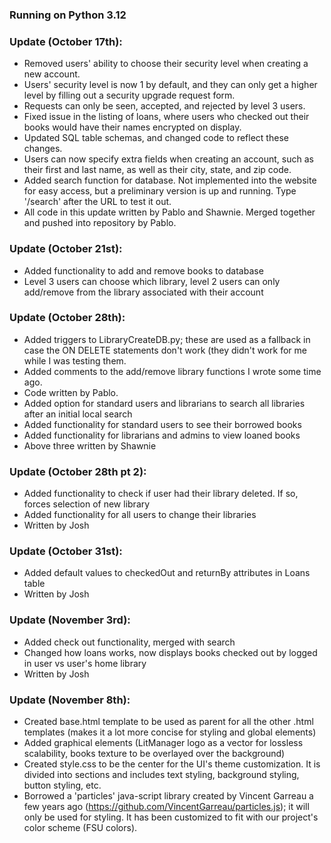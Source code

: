 <h3>Running on Python 3.12</h3>

<h3>Update (October 17th):</h3>

- Removed users' ability to choose their security level when creating a new account.
- Users' security level is now 1 by default, and they can only get a higher level by filling out a security upgrade request form.
- Requests can only be seen, accepted, and rejected by level 3 users.
- Fixed issue in the listing of loans, where users who checked out their books would have their names encrypted on display.
- Updated SQL table schemas, and changed code to reflect these changes.
- Users can now specify extra fields when creating an account, such as their first and last name, as well as their city, state, and zip code.
- Added search function for database. Not implemented into the website for easy access, but a preliminary version is up and running. Type '/search' after the URL to test it out.
- All code in this update written by Pablo and Shawnie. Merged together and pushed into repository by Pablo.


<h3>Update (October 21st):</h3>

- Added functionality to add and remove books to database
- Level 3 users can choose which library, level 2 users can only add/remove from the library associated with their account


<h3>Update (October 28th):</h3>

- Added triggers to LibraryCreateDB.py; these are used as a fallback in case the ON DELETE statements don't work (they didn't work for me while I was testing them.
- Added comments to the add/remove library functions I wrote some time ago.
- Code written by Pablo.
- Added option for standard users and librarians to search all libraries after an initial local search
- Added functionality for standard users to see their borrowed books
- Added functionality for librarians and admins to view loaned books
- Above three written by Shawnie


<h3>Update (October 28th pt 2):</h3>

- Added functionality to check if user had their library deleted. If so, forces selection of new library
- Added functionality for all users to change their libraries
- Written by Josh

<h3>Update (October 31st):</h3>

- Added default values to checkedOut and returnBy attributes in Loans table
- Written by Josh

  
<h3>Update (November 3rd):</h3>

- Added check out functionality, merged with search
- Changed how loans works, now displays books checked out by logged in user vs user's home library
- Written by Josh

<h3>Update (November 8th):</h3>

- Created base.html template to be used as parent for all the other .html templates (makes it a lot more concise for styling and global elements)
- Added graphical elements (LitManager logo as a vector for lossless scalability, books texture to be overlayed over the background)
- Created style.css to be the center for the UI's theme customization. It is divided into sections and includes text styling, background styling, button styling, etc.
- Borrowed a 'particles' java-script library created by Vincent Garreau a few years ago (https://github.com/VincentGarreau/particles.js); it will only be used for styling. It has been customized to fit with our project's color scheme (FSU colors).



